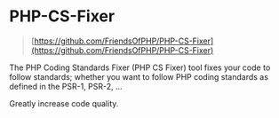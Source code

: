 # PHP-CS-Fixer

> [https://github.com/FriendsOfPHP/PHP-CS-Fixer](https://github.com/FriendsOfPHP/PHP-CS-Fixer)

The PHP Coding Standards Fixer (PHP CS Fixer) tool fixes your code to follow standards; whether you want to follow PHP coding standards as defined in the PSR-1, PSR-2, ...

Greatly increase code quality.
